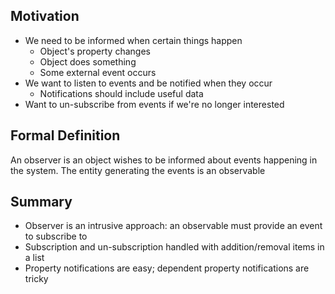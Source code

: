 ## Motivation

- We need to be informed when certain things happen
  - Object's property changes
  - Object does something
  - Some external event occurs
- We want to listen to events and be notified when they occur
  - Notifications should include useful data
- Want to un-subscribe from events if we're no longer interested

## Formal Definition

An observer is an object wishes to be informed about events happening in the system. The entity generating the events is an observable

## Summary

- Observer is an intrusive approach: an observable must provide an event to subscribe to
- Subscription and un-subscription handled with addition/removal items in a list
- Property notifications are easy; dependent property notifications are tricky
